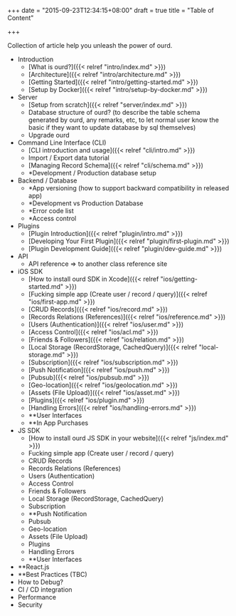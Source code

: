 +++
date = "2015-09-23T12:34:15+08:00"
draft = true
title = "Table of Content"

+++

Collection of article help you unleash the power of ourd.


- Introduction
  - [What is ourd?]({{< relref "intro/index.md" >}})
  - [Architecture]({{< relref "intro/architecture.md" >}})
  - [Getting Started]({{< relref "intro/getting-started.md" >}})
  - [Setup by Docker]({{< relref "intro/setup-by-docker.md" >}})
- Server
  - [Setup from scratch]({{< relref "server/index.md" >}})
  - Database structure of ourd? (to describe the table schema generated by ourd, any remarks, etc, to let normal user know the basic if they want to update database by sql themselves)
  - Upgrade ourd
- Command Line Interface (CLI)
  - [CLI introduction and usage]({{< relref "cli/intro.md" >}})
  - Import / Export data tutorial
  - [Managing Record Schema]({{< relref "cli/schema.md" >}})
  - *Development / Production database setup
- Backend / Database
  - *App versioning (how to support backward compatibility in released app)
  - *Development vs Production Database
  - *Error code list
  - *Access control
- Plugins
  - [Plugin Introduction]({{< relref "plugin/intro.md" >}})
  - [Developing Your First Plugin]({{< relref "plugin/first-plugin.md" >}})
  - [Plugin Development Guide]({{< relref "plugin/dev-guide.md" >}})
- API
  - API reference => to another class reference site
- iOS SDK
  - [How to install ourd SDK in Xcode]({{< relref "ios/getting-started.md" >}})
  - [Fucking simple app (Create user / record / query)]({{< relref "ios/first-app.md" >}})
  - [CRUD Records]({{< relref "ios/record.md" >}})
  - [Records Relations (References)]({{< relref "ios/reference.md" >}})
  - [Users (Authentication)]({{< relref "ios/user.md" >}})
  - [Access Control]({{< relref "ios/acl.md" >}})
  - [Friends & Followers]({{< relref "ios/relation.md" >}})
  - [Local Storage (RecordStorage, CachedQuery)]({{< relref "local-storage.md" >}})
  - [Subscription]({{< relref "ios/subscription.md" >}})
  - [Push Notification]({{< relref "ios/push.md" >}})
  - [Pubsub]({{< relref "ios/pubsub.md" >}})
  - [Geo-location]({{< relref "ios/geolocation.md" >}})
  - [Assets (File Upload)]({{< relref "ios/asset.md" >}})
  - [Plugins]({{< relref "ios/plugin.md" >}})
  - [Handling Errors]({{< relref "ios/handling-errors.md" >}})
  - **User Interfaces
  - **In App Purchases
- JS SDK
  - [How to install ourd JS SDK in your website]({{< relref "js/index.md" >}})
  - Fucking simple app (Create user / record / query)
  - CRUD Records
  - Records Relations (References)
  - Users (Authentication)
  - Access Control
  - Friends & Followers
  - Local Storage (RecordStorage, CachedQuery)
  - Subscription
  - **Push Notification
  - Pubsub
  - Geo-location
  - Assets (File Upload)
  - Plugins
  - Handling Errors
  - **User Interfaces
- **React.js
- **Best Practices (TBC)
 - How to Debug?
 - CI / CD integration
 - Performance
 - Security

